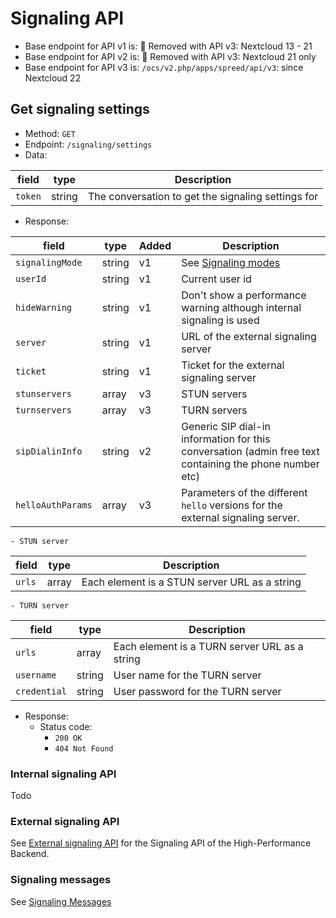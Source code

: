 # Signaling API

* Base endpoint for API v1 is: 🏁 Removed with API v3: Nextcloud 13 - 21
* Base endpoint for API v2 is: 🏁 Removed with API v3: Nextcloud 21 only
* Base endpoint for API v3 is: `/ocs/v2.php/apps/spreed/api/v3`: since Nextcloud 22

## Get signaling settings

* Method: `GET`
* Endpoint: `/signaling/settings`
* Data:

| field   | type   | Description                                        |
|---------|--------|----------------------------------------------------|
| `token` | string | The conversation to get the signaling settings for |

* Response:

| field           | type   | Added | Description                                                                                             |
|-----------------|--------|-------|---------------------------------------------------------------------------------------------------------|
| `signalingMode` | string | v1    | See [Signaling modes](constants.md#Signaling_modes)                                                     |
| `userId`        | string | v1    | Current user id                                                                                         |
| `hideWarning`   | string | v1    | Don't show a performance warning although internal signaling is used                                    |
| `server`        | string | v1    | URL of the external signaling server                                                                    |
| `ticket`        | string | v1    | Ticket for the external signaling server                                                                |
| `stunservers`   | array  | v3    | STUN servers                                                                                            |
| `turnservers`   | array  | v3    | TURN servers                                                                                            |
| `sipDialinInfo` | string | v2    | Generic SIP dial-in information for this conversation (admin free text containing the phone number etc) |
| `helloAuthParams` | array  | v3    | Parameters of the different `hello` versions for the external signaling server.                       |

    - STUN server

| field  | type  | Description                                   |
|--------|-------|-----------------------------------------------|
| `urls` | array | Each element is a STUN server URL as a string |

    - TURN server

| field        | type   | Description                                   |
|--------------|--------|-----------------------------------------------|
| `urls`       | array  | Each element is a TURN server URL as a string |
| `username`   | string | User name for the TURN server                 |
| `credential` | string | User password for the TURN server             |

* Response:
    - Status code:
        + `200 OK`
        + `404 Not Found`

### Internal signaling API

Todo

### External signaling API

See [External signaling API](https://nextcloud-spreed-signaling.readthedocs.io/en/latest/) for the Signaling API of the High-Performance Backend.

### Signaling messages

See [Signaling Messages](signaling-messages.md)
